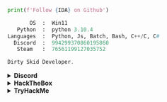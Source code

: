 ```python
print(f'Follow {IDA} on Github')
```
```python
       OS  :  Win11
   Python  :  python 3.10.4
Languages  :  Python, Js, Batch, Bash, C++/C, C#
  Discord  :  994299370860195860
   Steam   :  76561199127035752
```
```js
Dirty Skid Developer.
```
<details>
  <summary><b>Discord</b></summary>
<img src="https://lanyard-profile-readme.vercel.app/api/994299370860195860?hideTimestamp=true&hideBadges=true"/>
  </a>
  <br></br>
  </details>

<details>
  <summary><b>HackTheBox</b></summary>
  <a href="https://app.hackthebox.com/profile/617926">
<img src="https://www.hackthebox.com/badge/image/617926" alt="Hack The Box">
  </a>
  <br></br>
  </details>
<details>
  <summary><b>TryHackMe</b></summary>
  <a href="https://tryhackme.com/p/IDA64">
<img src="https://tryhackme-badges.s3.amazonaws.com/IDA64.png" alt="TryHackMe">
  </a>
  <br></br>
  </details>
